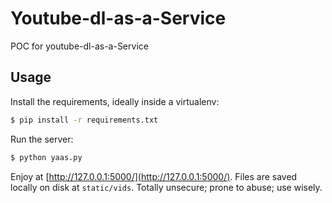 # Youtube-dl-as-a-Service

POC for youtube-dl-as-a-Service

## Usage

Install the requirements, ideally inside a virtualenv:

```bash
$ pip install -r requirements.txt
```

Run the server:

```bash
$ python yaas.py
```

Enjoy at [http://127.0.0.1:5000/](http://127.0.0.1:5000/). Files are saved locally on disk at `static/vids`. Totally unsecure; prone to abuse; use wisely.

